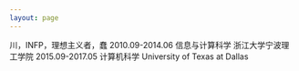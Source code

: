 ```yaml
---
layout: page
---
```


川，INFP，理想主义者，蠢
2010.09-2014.06 信息与计算科学 浙江大学宁波理工学院
2015.09-2017.05 计算机科学 University of Texas at Dallas


